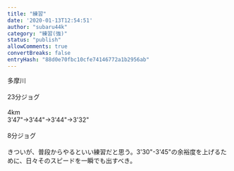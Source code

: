 ```yaml
---
title: "練習"
date: '2020-01-13T12:54:51'
author: "subaru44k"
category: "練習(強)"
status: "publish"
allowComments: true
convertBreaks: false
entryHash: "88d0e70fbc10cfe74146772a1b2956ab"
---
```

多摩川<br>
<br>
23分ジョグ<br>
<br>
4km<br>
3'47"→3'44"→3'44"→3'32"<br>
<br>
8分ジョグ<br>
<br>
きついが、普段からやるといい練習だと思う。3'30"-3'45"の余裕度を上げるために、日々そのスピードを一瞬でも出すべき。
